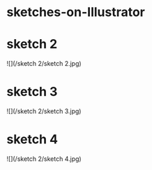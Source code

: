 # sketches-on-Illustrator



# sketch 2


![](/sketch 2/sketch 2.jpg)


# sketch 3


![](/sketch 2/sketch 3.jpg)


# sketch 4


![](/sketch 2/sketch 4.jpg)
